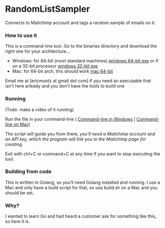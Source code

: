 # RandomListSampler

Connects to Mailchimp account and tags a random sample of emails on it.

### How to use it ###

This is a command-line tool. Go to the binaries directory and download the right one for your architecture...

- Windows: for 64-bit (most standard machines)  [windows 64-bit exe](binaries/randomsampler-amd64.exe) or if on a 32-bit processor [windows 32-bit exe](binaries/randomsampler-windows-386.exe)
- Mac: for 64-bit arch, this should work [mac 64-bit](binaries/randomsampler-darwin-amd64)

Email me at [ericmuntz at gmail dot com] if you need an executable that isn't here arleady and you don't have the tools to build one

### Running ###

(Todo: make a video of it running)

Run the file in your command-line ( [Command-line in Windows](https://www.howtogeek.com/235101/10-ways-to-open-the-command-prompt-in-windows-10/)  | [Command-line on Mac](https://www.alphr.com/open-command-prompt-mac/))

The script will guide you from there, *you'll need a Mailchimp account and an API key, which the program will link you to the Mailchimp page for creating*

Exit with ctrl+C or command+C at any time if you want to stop executing the tool.

### Building from code ###

This is written in Golang, so you'll need Golang installed and running. I use a Mac and only have a build script for that, so use build.sh on a Mac and you should be set.

### Why? ###
I wanted to learn Go and had heard a customer ask for something like this, so here it is.

